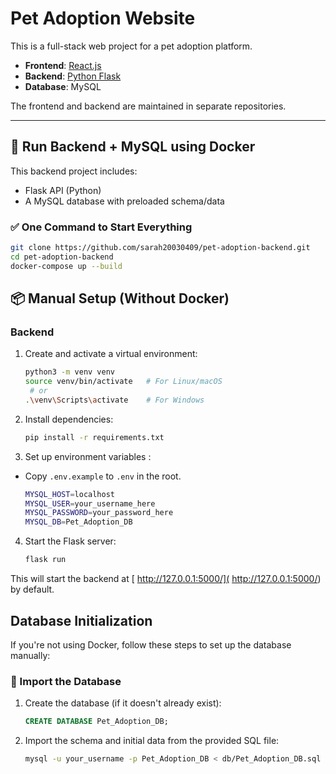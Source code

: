 # Pet Adoption Website

This is a full-stack web project for a pet adoption platform.
- **Frontend**: [React.js](https://github.com/sarah20030409/pet-adoption-frontend)
- **Backend**:  [Python Flask](https://github.com/sarah20030409/pet-adoption-backend)
- **Database**: MySQL

The frontend and backend are maintained in separate repositories.

---
## 🐳 Run Backend + MySQL using Docker

This backend project includes:
- Flask API (Python)
- A MySQL database with preloaded schema/data

### ✅ One Command to Start Everything

```bash
git clone https://github.com/sarah20030409/pet-adoption-backend.git
cd pet-adoption-backend
docker-compose up --build
```

## 📦 Manual Setup (Without Docker)

### Backend

1. Create and activate a virtual environment:
    ```bash
    python3 -m venv venv
    source venv/bin/activate   # For Linux/macOS
     # or
    .\venv\Scripts\activate    # For Windows
    ```

2. Install dependencies:
    ```bash
    pip install -r requirements.txt
    ```

3. Set up environment variables :
- Copy `.env.example` to `.env` in the root.
    ```bash
    MYSQL_HOST=localhost
    MYSQL_USER=your_username_here
    MYSQL_PASSWORD=your_password_here
    MYSQL_DB=Pet_Adoption_DB
    ```

4. Start the Flask server:
    ```bash
    flask run
    ```

This will start the backend at  [ http://127.0.0.1:5000/]( http://127.0.0.1:5000/)  by default.

## Database Initialization
If you're not using Docker, follow these steps to set up the database manually:

### 🧾 Import the Database

1. Create the database (if it doesn't already exist):
    ```sql
    CREATE DATABASE Pet_Adoption_DB;
    ```

2. Import the schema and initial data from the provided SQL file: 
    ```bash
    mysql -u your_username -p Pet_Adoption_DB < db/Pet_Adoption_DB.sql
    ```

